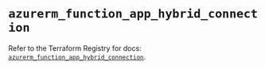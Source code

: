 # `azurerm_function_app_hybrid_connection`

Refer to the Terraform Registry for docs: [`azurerm_function_app_hybrid_connection`](https://registry.terraform.io/providers/hashicorp/azurerm/3.93.0/docs/resources/function_app_hybrid_connection).
